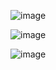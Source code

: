 ![image](https://user-images.githubusercontent.com/81824338/232744234-14537f4b-3f54-444a-9ebc-c5886f6d1da4.png)

![image](https://user-images.githubusercontent.com/81824338/232742265-7096e909-8c1a-4a63-b826-4e96543f5edf.png)

![image](https://user-images.githubusercontent.com/81824338/232742736-f4a61368-87ac-40bc-b912-ce3596f57f95.png)

